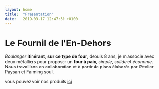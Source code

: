 ```yaml
---
layout: home
title:  "Presentation"
date:   2019-03-17 12:47:30 +0100
---
```




# Le Fournil de l'En-Dehors

*Boulanger* **itinérant**, **sur ce type de four**, depuis 8 ans, je m'associe avec deux métalliers pour proposer un **four à pain**, *simple*, *solide* et *économe*. Nous travaillons en collaboration et à partir de plans élaborés par l’Atelier Paysan et Farming soul.

vous pouvez voir nos produits [ici](achat.html)


